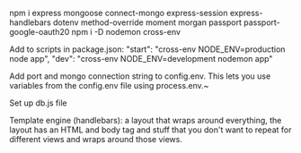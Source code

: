 npm i express mongoose connect-mongo express-session express-handlebars dotenv method-override moment morgan passport passport-google-oauth20
npm i -D nodemon cross-env



Add to scripts in package.json:
  "start": "cross-env NODE_ENV=production node app",
  "dev": "cross-env NODE_ENV=development nodemon app"

Add port and mongo connection string to config.env. This lets you use variables from the config.env file using process.env.~

Set up db.js file

Template engine (handlebars): a layout that wraps around everything, the layout has an HTML and body tag and stuff that you don't want to repeat for different views and wraps around those views.